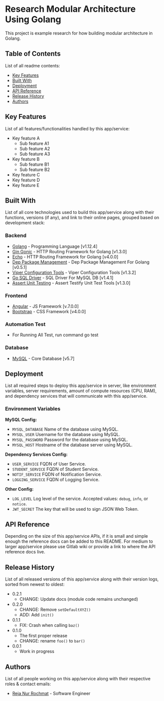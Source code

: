 # Research Modular Architecture Using Golang

This project is example research for how building modular architecture in Golang. 

## Table of Contents

List of all readme contents:

- [Key Features](#key-features)
- [Built With](#built-with)
- [Deployment](#deployment)
- [API Reference](#api-reference)
- [Release History](#release-history)
- [Authors](#authors)

## Key Features

List of all features/functionalities handled by this app/service:

 - Key feature A
   - Sub feature A1
   - Sub feature A2
   - Sub feature A3
 - Key feature B
   - Sub feature B1
   - Sub feature B2
 - Key feature C
 - Key feature D
 - Key feature E

## Built With
List of all core technologies used to build this app/service along with their functions, versions (if any), and link to their online pages, grouped based on development stack:

### Backend
- [Golang](https://golang.org/) - Programming Language [v1.12.4]
- [Gin Gonic](https://github.com/gin-gonic/gin) - HTTP Routing Framework for Golang [v1.3.0]
- [Echo](https://github.com/labstack/echo) - HTTP Routing Framework for Golang [v4.0.0]
- [Dep Package Management](https://github.com/golang/dep) - Dep Package Management For Golang [v0.5.1]
- [Viper Configuration Tools](https://github.com/spf13/viper) - Viper Configuration Tools [v1.3.2]
- [Go SQL Driver](https://github.com/go-sql-driver/mysql) - SQL Driver For MySQL DB [v1.4.1]
- [Assert Unit Testing](https://github.com/stretchr/testify) - Assert Testify Unit Test Tools [v1.3.0]

### Frontend
- [Angular](https://angular.io/) - JS Framework [v.7.0.0]
- [Bootstrap](http://getbootstrap.com/) - CSS Framework [v4.0.0]

### Automation Test
- For Running All Test, run command go test

### Database
- [MySQL](https://www.percona.com/) - Core Database [v5.7]

## Deployment

List all required steps to deploy this app/service in server, like environment variables, server requirements, amount of compute resources (CPU, RAM), and dependency services that will communicate with this app/service.

### Environment Variables

**MySQL Config:**

- `MYSQL_DATABASE` Name of the database using MySQL.
- `MYSQL_USER` Username for the database using MySQL.
- `MYSQL_PASSWORD` Password for the database using MySQL.
- `MYSQL_HOST` Hostname of the database server using MySQL.

**Dependency Services Config:**

- `USER_SERVICE` FQDN of User Service.
- `STUDENT_SERVICE` FQDN of Student Service.
- `NOTIF_SERVICE` FQDN of Notification Service.
- `LOGGING_SERVICE` FQDN of Logging Service.

**Other Config:**

- `LOG_LEVEL` Log level of the service. Accepted values: `debug`, `info`, or `notice`.
- `JWT_SECRET` The key that will be used to sign JSON Web Token.

## API Reference

Depending on the size of this app/service APIs, if it is small and simple enough the reference docs can be added to this README. For medium to larger app/service please use Gitlab wiki or provide a link to where the API reference docs live.

## Release History

List of all released versions of this app/service along with their version logs, sorted from newest to oldest:

- 0.2.1
  - CHANGE: Update docs (module code remains unchanged)
- 0.2.0
  - CHANGE: Remove `setDefaultXYZ()`
  - ADD: Add `init()`
- 0.1.1
  - FIX: Crash when calling `baz()`
- 0.1.0
  - The first proper release
  - CHANGE: rename `foo()` to `bar()`
- 0.0.1
  - Work in progress

## Authors
List of all people working on this app/service along with their respective roles & contact emails:

- [Reja Nur Rochmat](mailto:hal.jordan@uii.ac.id) - Software Engineer
